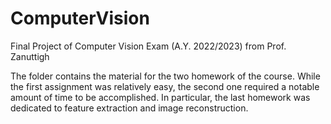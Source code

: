 # ComputerVision
Final Project of Computer Vision Exam (A.Y. 2022/2023) from Prof. Zanuttigh

The folder contains the material for the two homework of the course.
While the first assignment was relatively easy, the second one required a notable amount of time to be accomplished. In particular, the last homework was dedicated to feature extraction and image reconstruction.
